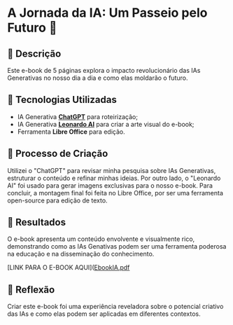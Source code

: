 # A Jornada da IA: Um Passeio pelo Futuro 🌌

## 📒 Descrição
Este e-book de 5 páginas explora o impacto revolucionário das IAs Generativas no nosso dia a dia e como elas moldarão o futuro.

## 🤖 Tecnologias Utilizadas
- IA Generativa **[ChatGPT](https://chat.openai.com)** para roteirização;
- IA Generativa **[Leonardo AI](https://leonardo.ai)** para criar a arte visual do e-book;
- Ferramenta **Libre Office** para edição.

## 🧐 Processo de Criação
Utilizei o "ChatGPT" para revisar minha pesquisa sobre IAs Generativas, estruturar o conteúdo e refinar minhas ideias. Por outro lado, o "Leonardo AI" foi usado para gerar imagens exclusivas para o nosso e-book. Para concluir, a montagem final foi feita no Libre Office, por ser uma ferramenta open-source para edição de texto.

## 🚀 Resultados
O e-book apresenta um conteúdo envolvente e visualmente rico, demonstrando como as IAs Genativas podem ser uma ferramenta poderosa na educação e na disseminação do conhecimento.

[LINK PARA O E-BOOK AQUI]([EbookIA.pdf](https://github.com/user-attachments/files/17604736/EbookIA.pdf)

## 💭 Reflexão
Criar este e-book foi uma experiência reveladora sobre o potencial criativo das IAs e como elas podem ser aplicadas em diferentes contextos.
